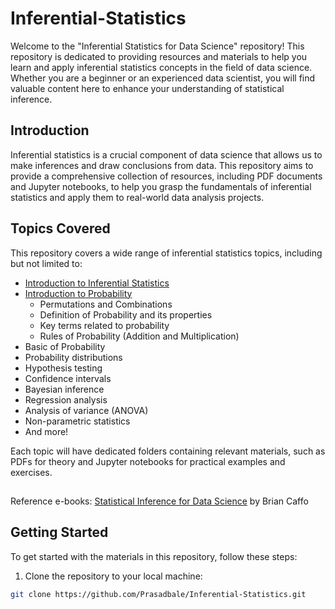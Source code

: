 # Inferential-Statistics


Welcome to the "Inferential Statistics for Data Science" repository! This repository is dedicated to providing resources and materials to help you learn and apply inferential statistics concepts in the field of data science. Whether you are a beginner or an experienced data scientist, you will find valuable content here to enhance your understanding of statistical inference.


## Introduction

Inferential statistics is a crucial component of data science that allows us to make inferences and draw conclusions from data. This repository aims to provide a comprehensive collection of resources, including PDF documents and Jupyter notebooks, to help you grasp the fundamentals of inferential statistics and apply them to real-world data analysis projects.

## Topics Covered

This repository covers a wide range of inferential statistics topics, including but not limited to:

- [Introduction to Inferential Statistics](https://github.com/Prasadbale/Inferential-Statistics/blob/main/00%20Introduction.pdf)
- [Introduction to Probability](https://github.com/Prasadbale/Inferential-Statistics/blob/main/01%20Introduction%20to%20Probability.pdf)
    - Permutations and Combinations
    - Definition of Probability and its properties
    - Key terms related to probability
    - Rules of Probability (Addition and Multiplication)
- Basic of Probability
- Probability distributions
- Hypothesis testing
- Confidence intervals
- Bayesian inference
- Regression analysis
- Analysis of variance (ANOVA)
- Non-parametric statistics
- And more!

Each topic will have dedicated folders containing relevant materials, such as PDFs for theory and Jupyter notebooks for practical examples and exercises.

##
Reference e-books:
[Statistical Inference for Data Science](https://leanpub.com/LittleInferenceBook) by Brian Caffo 

## Getting Started

To get started with the materials in this repository, follow these steps:

1. Clone the repository to your local machine:

```bash
git clone https://github.com/Prasadbale/Inferential-Statistics.git
